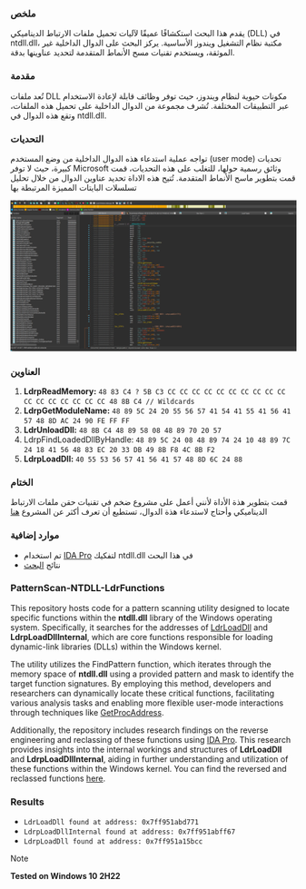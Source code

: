 ### ملخص 
يقدم هذا البحث استكشافًا عميقًا لآليات تحميل ملفات الارتباط الديناميكي (DLL) في ntdll.dll، مكتبة نظام التشغيل ويندوز الأساسية. يركز البحث على الدوال الداخلية غير الموثقة، ويستخدم تقنيات مسح الأنماط المتقدمة لتحديد عناوينها بدقة.
### مقدمة 
تُعد ملفات DLL مكونات حيوية لنظام ويندوز، حيث توفر وظائف قابلة لإعادة الاستخدام عبر التطبيقات المختلفة. تُشرف مجموعة من الدوال الداخلية على تحميل هذه الملفات، وتقع هذه الدوال في ntdll.dll.
### التحديات 
تواجه عملية استدعاء هذه الدوال الداخلية من وضع المستخدم (user mode) تحديات كبيرة، حيث لا توفر Microsoft وثائق رسمية حولها، للتغلب على هذه التحديات، قمت قمت بتطوير ماسح الأنماط المتقدمة. تُتيح هذه الاداة تحديد عناوين الدوال من خلال تحليل تسلسلات البايتات المميزة المرتبطة بها




<p align="center">
  <img src="https://github.com/Mes2d/PatternScan-NTDLL-LdrFunctions/blob/main/src/images/image.png">
</p>




### العناوين 
1. **LdrpReadMemory:** ```48 83 C4 ? 5B C3 CC CC CC CC CC CC CC CC CC CC CC CC CC CC CC CC CC 48 8B C4 // Wildcards```
2. **LdrpGetModuleName:** ```48 89 5C 24 20 55 56 57 41 54 41 55 41 56 41 57 48 8D AC 24 90 FE FF FF```
3. **LdrUnloadDll:** ```48 8B C4 48 89 58 08 48 89 70 20 57```
4. LdrpFindLoadedDllByHandle: ```48 89 5C 24 08 48 89 74 24 10 48 89 7C 24 18 41 56 48 83 EC 20 33 DB 49 8B F8 4C 8B F2```
5. **LdrpLoadDll:** ```40 55 53 56 57 41 56 41 57 48 8D 6C 24 88```
### الختام 
قمت بتطوير هذة الأداة لأنني أعمل على مشروع ضخم في تقنيات حقن ملفات الارتباط الديناميكي وأحتاج لاستدعاء هذة الدوال، تستطيع أن تعرف أكثر عن المشروع [هنا](https://github.com/byte-zone/ByteZone_Injector)
### موارد إضافية 
- تم استخدام [IDA Pro](https://hex-rays.com/ida-pro/) لتفكيك ntdll.dll في هذا البحث
- نتائج [البحث](https://github.com/Mes2d/PatternScan-NTDLL-LdrFunctions/tree/main/src/ntdll.dll)
### PatternScan-NTDLL-LdrFunctions
This repository hosts code for a pattern scanning utility designed to locate specific functions within the **ntdll.dll** library of the Windows operating system. Specifically, it searches for the addresses of [LdrLoadDll](https://malapi.io/winapi/LdrLoadDll) and **LdrpLoadDllInternal**, which are core functions responsible for loading dynamic-link libraries (DLLs) within the Windows kernel.

The utility utilizes the FindPattern function, which iterates through the memory space of **ntdll.dll** using a provided pattern and mask to identify the target function signatures. By employing this method, developers and researchers can dynamically locate these critical functions, facilitating various analysis tasks and enabling more flexible user-mode interactions through techniques like [GetProcAddress](https://learn.microsoft.com/en-us/windows/win32/api/libloaderapi/nf-libloaderapi-getprocaddress).

Additionally, the repository includes research findings on the reverse engineering and reclassing of these functions using [IDA Pro](https://hex-rays.com/ida-pro/). This research provides insights into the internal workings and structures of **LdrLoadDll** and **LdrpLoadDllInternal**, aiding in further understanding and utilization of these functions within the Windows kernel.
You can find the reversed and reclassed functions [here](https://github.com/byte-zone/ByteZone_Injector/tree/main/Helpers/ntdll).

### Results 
- ```LdrLoadDll found at address: 0x7ff951abd771```
- ```LdrpLoadDllInternal found at address: 0x7ff951abff67```
- ```LdrpLoadDll found at address: 0x7ff951a15bcc```
> [!NOTE]
> **Tested on Windows 10 2H22**
